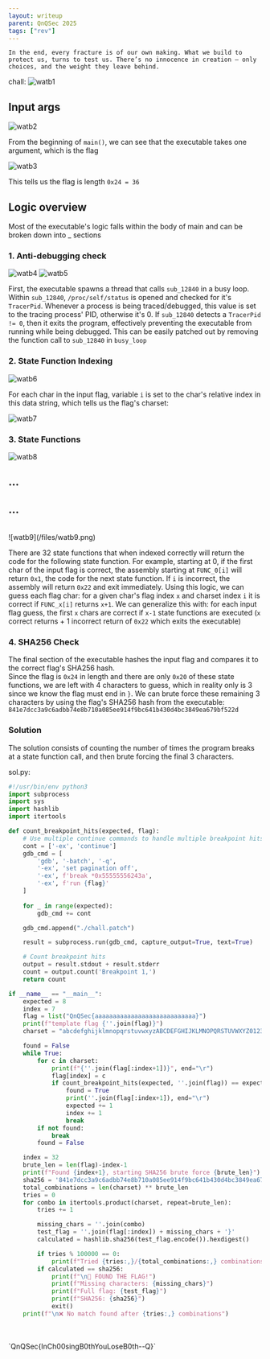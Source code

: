```yaml
---
layout: writeup
parent: QnQSec 2025
tags: ["rev"]
---
```

```
In the end, every fracture is of our own making. What we build to protect us, turns to test us. There’s no innocence in creation — only choices, and the weight they leave behind.
```
chall:
![watb1](/files/watb1.png)

## Input args
![watb2](/files/watb2.png)

From the beginning of `main()`, we can see that the executable takes one argument, which is the flag

![watb3](/files/watb3.png)

This tells us the flag is length `0x24 = 36`

## Logic overview

Most of the executable's logic falls within the body of main and can be broken down into _ sections

### 1. Anti-debugging check

![watb4](/files/watb4.png)
![watb5](/files/watb5.png)

First, the executable spawns a thread that calls `sub_12840` in a busy loop. Within `sub_12840`, `/proc/self/status` is opened and checked for it's `TracerPid`. Whenever a process is being traced/debugged, this value is set to the tracing process' PID, otherwise it's 0. If `sub_12840` detects a `TracerPid != 0`, then it exits the program, effectively preventing the executable from running while being debugged. This can be easily patched out by removing the function call to `sub_12840` in `busy_loop`

### 2. State Function Indexing

![watb6](/files/watb6.png)

For each char in the input flag, variable `i` is set to the char's relative index in this data string, which tells us the flag's charset:

![watb7](/files/watb7.png)

### 3. State Functions

![watb8](/files/watb8.png)
<br>
## ...
## ...
<br>
![watb9](/files/watb9.png)

There are 32 state functions that when indexed correctly will return the code for the following state function. For example, starting at 0, if the first char of the input flag is correct, the assembly starting at `FUNC_0[i]` will return `0x1`, the code for the next state function. If `i` is incorrect, the assembly will return `0x22` and exit immediately. Using this logic, we can guess each flag char: for a given char's flag index `x` and charset index `i` it is correct if `FUNC_x[i]` returns `x+1`. We can generalize this with: for each input flag guess, the first `x` chars are correct if `x-1` state functions are executed (`x` correct returns + 1 incorrect return of `0x22` which exits the executable)

### 4. SHA256 Check

The final section of the executable hashes the input flag and compares it to the correct flag's SHA256 hash.
<br>
Since the flag is `0x24` in length and there are only `0x20` of these state functions, we are left with 4 characters to guess, which in reality only is 3 since we know the flag must end in `}`. We can brute force these remaining 3 characters by using the flag's SHA256 hash from the executable: `841e7dcc3a9c6adbb74e8b710a085ee914f9bc641b430d4bc3849ea679bf522d`

### Solution
The solution consists of counting the number of times the program breaks at a state function call, and then brute forcing the final 3 characters.

sol.py:
```python
#!/usr/bin/env python3
import subprocess
import sys
import hashlib
import itertools

def count_breakpoint_hits(expected, flag):
    # Use multiple continue commands to handle multiple breakpoint hits
    cont = ['-ex', 'continue']
    gdb_cmd = [
        'gdb', '-batch', '-q',
        '-ex', 'set pagination off',
        '-ex', f'break *0x55555556243a',
        '-ex', f'run {flag}'
    ]
    
    for _ in range(expected):
        gdb_cmd += cont

    gdb_cmd.append("./chall.patch")

    result = subprocess.run(gdb_cmd, capture_output=True, text=True)

    # Count breakpoint hits
    output = result.stdout + result.stderr
    count = output.count('Breakpoint 1,')
    return count

if __name__ == "__main__":
    expected = 8
    index = 7
    flag = list("QnQSec{aaaaaaaaaaaaaaaaaaaaaaaaaaaa}")
    print(f"template flag {''.join(flag)}")
    charset = "abcdefghijklmnopqrstuvwxyzABCDEFGHIJKLMNOPQRSTUVWXYZ0123456789{}-"

    found = False
    while True:
        for c in charset:
            print(f"{''.join(flag[:index+1])}", end="\r")
            flag[index] = c
            if count_breakpoint_hits(expected, ''.join(flag)) == expected + 1:
                found = True
                print(''.join(flag[:index+1]), end="\r")
                expected += 1
                index += 1
                break
        if not found:
            break
        found = False

    index = 32
    brute_len = len(flag)-index-1
    print(f"Found {index+1}, starting SHA256 brute force {brute_len}")
    sha256 = '841e7dcc3a9c6adbb74e8b710a085ee914f9bc641b430d4bc3849ea679bf522d'
    total_combinations = len(charset) ** brute_len
    tries = 0
    for combo in itertools.product(charset, repeat=brute_len):
        tries += 1

        missing_chars = ''.join(combo)
        test_flag = ''.join(flag[:index]) + missing_chars + '}'
        calculated = hashlib.sha256(test_flag.encode()).hexdigest()

        if tries % 100000 == 0:
            print(f"Tried {tries:,}/{total_combinations:,} combinations... Current: {test_flag}")
        if calculated == sha256:
            print(f"\n🎯 FOUND THE FLAG!")
            print(f"Missing characters: {missing_chars}")
            print(f"Full flag: {test_flag}")
            print(f"SHA256: {sha256}")
            exit()
    print(f"\n❌ No match found after {tries:,} combinations")
```
<br>
<br>
`QnQSec{InCh00singB0thYouLoseB0th--Q}`